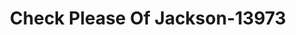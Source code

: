---
f_zip-code: 63755
f_state-code: MO
title: Check Please Of Jackson-13973
f_phone: 573-204-7171
f_city-only: Jackson
f_address: 2050 Walton Drive Jackson
f_location-unique-id: '13973'
slug: check-please-of-jackson-13973
updated-on: '2024-05-30T13:46:58.046Z'
created-on: '2024-05-30T13:36:59.803Z'
published-on: '2024-05-30T13:54:32.469Z'
f_city-state: cms/city/jackson-mo.md
f_company: cms/company/check-please-of-jackson.md
f_state: cms/state/missouri.md
layout: '[payday-loan].html'
tags: payday-loan
---